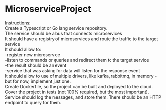 # MicroserviceProject

Instructions:<br>
Create a Typescript or Go lang service repository.<br>
The service should be a bus that connects microservices<br>
It should have a registry of microservices and route the traffic to the target service<br>
It should allow to:<br>
  -register new microservice<br>
  -listen to commands or queries and redirect them to the target service<br>
  -the result should be an event<br>
  -service that was asking for data will listen for the response event<br>
It should allow to use of multiple drivers, like kafka, rabbitmq, in memory - but for now, implement just one.<br>
Create Dockerfile, so the project can be built and deployed to the cloud.<br>
Cover the project in tests (not 100% required, but the most important).<br>
Service should log the messages, and store them. There should be an HTTP endpoint to query for them.<br>
